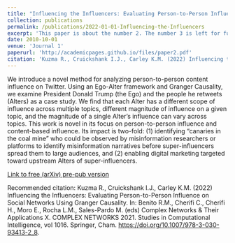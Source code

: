 ```yaml
---
title: "Influencing the Influencers: Evaluating Person-to-Person Influence on Social Networks Using Granger Causality"
collection: publications
permalink: /publications/2022-01-01-Influencing-the-Influencers
excerpt: 'This paper is about the number 2. The number 3 is left for future work.'
date: 2010-10-01
venue: 'Journal 1'
paperurl: 'http://academicpages.github.io/files/paper2.pdf'
citation: 'Kuzma R., Cruickshank I.J., Carley K.M. (2022) Influencing the Influencers: Evaluating Person-to-Person Influence on Social Networks Using Granger Causality. In: Benito R.M., Cherifi C., Cherifi H., Moro E., Rocha L.M., Sales-Pardo M. (eds) Complex Networks & Their Applications X. COMPLEX NETWORKS 2021. Studies in Computational Intelligence, vol 1016. Springer, Cham. https://doi.org/10.1007/978-3-030-93413-2_8'
---
```

We introduce a novel method for analyzing person-to-person content influence on Twitter. Using an Ego-Alter framework and Granger Causality, we examine President Donald Trump (the Ego) and the people he retweets (Alters) as a case study. We find that each Alter has a different scope of influence across multiple topics, different magnitude of influence on a given topic, and the magnitude of a single Alter’s influence can vary across topics. This work is novel in its focus on person-to-person influence and content-based influence. Its impact is two-fold: (1) identifying “canaries in the coal mine” who could be observed by misinformation researchers or platforms to identify misinformation narratives before super-influencers spread them to large audiences, and (2) enabling digital marketing targeted toward upstream Alters of super-influencers.

[Link to free (arXiv) pre-pub version](https://arxiv.org/abs/2110.04899)

Recommended citation: Kuzma R., Cruickshank I.J., Carley K.M. (2022) Influencing the Influencers: Evaluating Person-to-Person Influence on Social Networks Using Granger Causality. In: Benito R.M., Cherifi C., Cherifi H., Moro E., Rocha L.M., Sales-Pardo M. (eds) Complex Networks & Their Applications X. COMPLEX NETWORKS 2021. Studies in Computational Intelligence, vol 1016. Springer, Cham. https://doi.org/10.1007/978-3-030-93413-2_8.